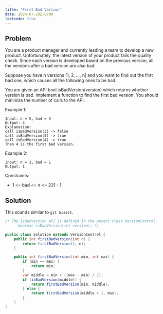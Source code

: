```yaml
---
title: "First Bad Version"
date: 2024-07-20Z-0700
leetcode: true
---
```


## Problem

You are a product manager and currently leading a team to develop a new product. Unfortunately, the latest version of your product fails the quality check. Since each version is developed based on the previous version, all the versions after a bad version are also bad.

Suppose you have n versions [1, 2, ..., n] and you want to find out the first bad one, which causes all the following ones to be bad.

You are given an API bool isBadVersion(version) which returns whether version is bad. Implement a function to find the first bad version. You should minimize the number of calls to the API.

Example 1:

```text
Input: n = 5, bad = 4
Output: 4
Explanation:
call isBadVersion(3) -> false
call isBadVersion(5) -> true
call isBadVersion(4) -> true
Then 4 is the first bad version.
```

Example 2:

```text
Input: n = 1, bad = 1
Output: 1
```

Constraints:

- 1 <= bad <= n <= 231 - 1

## Solution

This sounds similar to `git bisect`.

```java
/* The isBadVersion API is defined in the parent class VersionControl.
      boolean isBadVersion(int version); */

public class Solution extends VersionControl {
    public int firstBadVersion(int n) {
        return firstBadVersion(1, n);
    }

    public int firstBadVersion(int min, int max) {
        if (min == max) {
            return min;
        }
        var middle = min + ((max - min) / 2);
        if (isBadVersion(middle)) {
            return firstBadVersion(min, middle);
        } else {
            return firstBadVersion(middle + 1, max);
        }
    }
}
```
